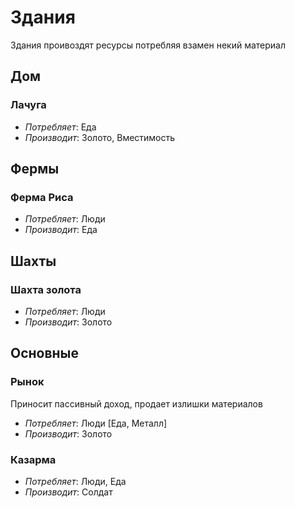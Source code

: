 # Здания
Здания проивоздят ресурсы потребляя взамен некий материал

## Дом

### Лачуга
* *Потребляет*: Еда
* *Производит*: Золото, Вместимость

## Фермы

### Ферма Риса
* *Потребляет*: Люди
* *Производит*: Еда

## Шахты

### Шахта золота
* *Потребляет*: Люди
* *Производит*: Золото

## Основные

### Рынок
Приносит пассивный доход, продает излишки материалов
* *Потребляет*: Люди \[Еда, Металл\]
* *Производит*: Золото

### Казарма
* *Потребляет*: Люди, Еда
* *Производит*: Солдат
